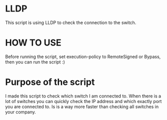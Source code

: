 # LLDP
This script is using LLDP to check the connection to the switch.

# HOW TO USE

Before running the script, set execution-policy to RemoteSigned or Bypass, then you can run the script :)

# Purpose of the script

I made this script to check which switch I am connected to. When there is a lot of switches you can quickly check the IP address and which exactly port you are connected to. Is is a way more faster than checking all switches in your company.

